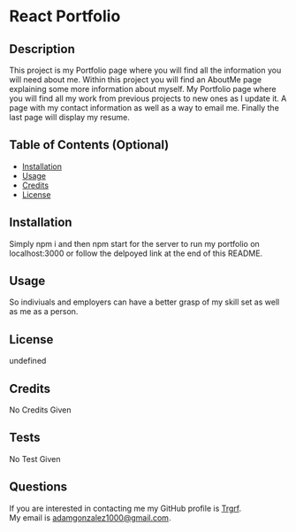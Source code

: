# React Portfolio
## Description
This project is my Portfolio page where you will find all the information you will need about me. Within this project you will find an AboutMe page explaining some more information about myself. My Portfolio page where you will find all my work from previous projects to new ones as I update it. A page with my contact information as well as a way to email me. Finally the last page will display my resume.

## Table of Contents (Optional)
- [Installation](#installation)
- [Usage](#usage)
- [Credits](#credits)
- [License](#license)
## Installation
Simply npm i and then npm start for the server to run my portfolio on localhost:3000 or follow the delpoyed link at the end of this README.
## Usage
So indiviuals and employers can have a better grasp of my skill set as well as me as a person.
## License

undefined
## Credits
No Credits Given
## Tests
No Test Given
## Questions
If you are interested in contacting me my GitHub profile is [Trgrf](https://github.com/Trgrf). <br />
My email is [adamgonzalez1000@gmail.com](mailto:adamgonzalez1000@gmail.com).
